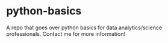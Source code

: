 # python-basics

A repo that goes over python basics for data analytics/science professionals. Contact me for more information!
